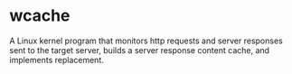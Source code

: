 # wcache
A Linux kernel program that monitors http requests and server responses sent to the target server, builds a server response content cache, and implements replacement.
